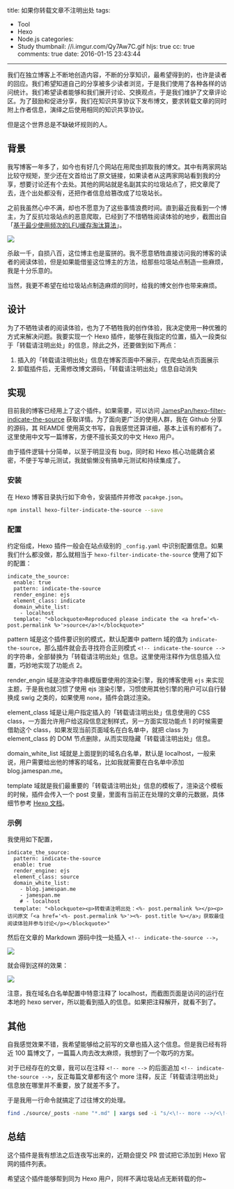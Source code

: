 title: 如果你转载文章不注明出处
tags:
  - Tool
  - Hexo
  - Node.js
categories:
  - Study
thumbnail: //i.imgur.com/Qy7Aw7C.gif
hljs: true
cc: true
comments: true
date: 2016-01-15 23:43:44
---

我们在独立博客上不断地创造内容，不断的分享知识，最希望得到的，也许是读者的回应。我们希望知道自己的分享被多少读者浏览，于是我们使用了各种各样的访问统计。我们希望读者能够和我们展开讨论、交换观点，于是我们维护了文章评论区。为了鼓励和促进分享，我们在知识共享协议下发布博文，要求转载文章的同时附上作者信息，演绎之后使用相同的知识共享协议。

但是这个世界总是不缺破坏规则的人。

<!-- more --><!-- indicate-the-source -->

## 背景 ##

我写博客一年多了，如今也有好几个网站在用爬虫抓取我的博文。其中有两家网站比较守规矩，至少还在文首给出了原文链接，如果读者从这两家网站看到我的分享，想要讨论还有个去处。其他的网站就是名副其实的垃圾站点了，把文章爬了去，连个出处都没有，还把作者信息给篡改成了垃圾站长。

之前我虽然心中不满，却也不愿意为了这些事情浪费时间。直到最近我看到一个博主，为了反抗垃圾站点的恶意爬取，已经到了不惜牺牲阅读体验的地步，截图出自「[基于最少使用频次的LFU缓存淘汰算法][1]」。

![](//i.imgur.com/ALauRuQl.png)

杀敌一千，自损八百，这位博主也是蛮拼的。我不愿意牺牲直接访问我的博客的读者的阅读体验，但是如果能借鉴这位博主的方法，给那些垃圾站点制造一些麻烦，我是十分乐意的。

当然，我更不希望在给垃圾站点制造麻烦的同时，给我的博文创作也带来麻烦。

## 设计 ##

为了不牺牲读者的阅读体验，也为了不牺牲我的创作体验，我决定使用一种优雅的方式来解决问题。我要实现一个 Hexo 插件，能够在我指定的位置，插入一段类似于「转载请注明出处」的信息，除此之外，还要做到如下两点：

1. 插入的「转载请注明出处」信息在博客页面中不展示，在爬虫站点页面展示
2. 卸载插件后，无需修改博文源码，「转载请注明出处」信息自动消失

## 实现 ##

目前我的博客已经用上了这个插件。如果需要，可以访问 [JamesPan/hexo-filter-indicate-the-source][2] 获取详情。为了面向更广泛的使用人群，我在 Github 分享的源码，其 REAMDE 使用英文书写，自我感觉还算详细，基本上该有的都有了。这里使用中文写一篇博客，方便不擅长英文的中文 Hexo 用户。

由于插件逻辑十分简单，以至于明显没有 bug，同时和 Hexo 核心功能耦合紧密，不便于写单元测试，我就偷懒没有搞单元测试和持续集成了。

### 安装 ###

在 Hexo 博客目录执行如下命令，安装插件并修改 `pacakge.json`。

```bash
npm install hexo-filter-indicate-the-source --save
```

### 配置 ###

约定俗成，Hexo 插件一般会在站点级别的 `_config.yaml` 中识别配置信息。如果我们什么都没做，那么就相当于 `hexo-filter-indicate-the-source` 使用了如下的配置：

```
indicate_the_source:
  enable: true
  pattern: indicate-the-source
  render_engine: ejs
  element_class: indicate
  domain_white_list:
    - localhost
  template: "<blockquote>Reproduced please indicate the <a href='<%- post.permalink %>'>source</a>!</blockquote>"
```

pattern 域是这个插件要识别的模式，默认配置中 pattern 域的值为 `indicate-the-source`，那么插件就会去寻找符合正则模式 `<!-- indicate-the-source -->` 的字符串，全部替换为「转载请注明出处」信息。这里使用注释作为信息插入位置，巧妙地实现了功能点 2。

render\_engin 域是渲染字符串模版要使用的渲染引擎，我的博客使用 `ejs` 来实现主题，于是我也就习惯了使用 ejs 渲染引擎，习惯使用其他引擎的用户可以自行替换成 swig 之类的，如果使用 `none`，插件会跳过渲染。

element\_class 域是让用户指定插入的「转载请注明出处」信息使用的 CSS class，一方面允许用户给这段信息定制样式，另一方面实现功能点 1 的时候需要借助这个 class，如果发现当前页面域名在白名单中，就把 class 为 element\_class 的 DOM 节点删除，从而实现隐藏「转载请注明出处」信息。

domain\_white\_list 域就是上面提到的域名白名单，默认是 localhost，一般来说，用户需要给出他的博客的域名，比如我就需要在白名单中添加 blog.jamespan.me。

template 域就是我们最重要的「转载请注明出处」信息的模板了，渲染这个模板的时候，插件会传入一个 post 变量，里面有当前正在处理的文章的元数据，具体细节参考 [Hexo 文档][3]。

### 示例 ###

我使用如下配置，

```
indicate_the_source:
  pattern: indicate-the-source
  enable: true
  render_engine: ejs
  element_class: source
  domain_white_list:
    - blog.jamespan.me
    - jamespan.me
    # - localhost
  template: "<blockquote><p>转载请注明出处：<%- post.permalink %></p><p>访问原文「<a href='<%- post.permalink %>'><%- post.title %></a>」获取最佳阅读体验并参与讨论</p></blockquote>"
```

然后在文章的 Markdown 源码中找一处插入 `<!-- indicate-the-source -->`，

![](//i.imgur.com/C2EMBmFl.png)

就会得到这样的效果：

![](//i.imgur.com/Pv2YQeal.png)

注意，我在域名白名单配置中特意注释了 localhost，而截图页面是访问的运行在本地的 hexo server，所以能看到插入的信息。如果把注释解开，就看不到了。

## 其他 ##

自我感觉效果不错，我希望能够给之前写的文章也插入这个信息。但是我已经有将近 100 篇博文了，一篇篇人肉去改太麻烦，我想到了一个取巧的方案。

对于已经存在的文章，我可以在注释 `<!-- more -->` 的后面追加 `<!-- indicate-the-source -->`，反正每篇文章都有这个 more 注释，反正「转载请注明出处」信息放在哪里并不重要，放了就差不多了。

于是我用一行命令就搞定了过往博文的处理。

```bash
find ./source/_posts -name "*.md" | xargs sed -i "s/<\!-- more -->/<\!-- more --><\!-- indicate-the-source -->/"
```

## 总结 ##

这个插件是我有想法之后连夜写出来的，近期会提交 PR 尝试把它添加到 Hexo 官网的插件列表。

希望这个插件能够帮到同为 Hexo 用户，同样不满垃圾站点无断转载的你~



[1]: http://xiaorui.cc/2015/04/20/基于频次的缓存淘汰算法之lfu/
[2]: https://github.com/JamesPan/hexo-filter-indicate-the-source
[3]: https://hexo.io/docs/variables.html#Page_Variables


